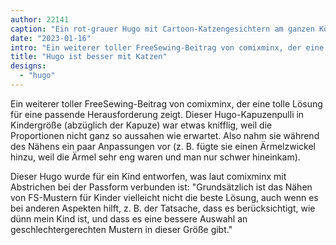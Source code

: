 ```yaml
---
author: 22141
caption: "Ein rot-grauer Hugo mit Cartoon-Katzengesichtern am ganzen Körper"
date: "2023-01-16"
intro: "Ein weiterer toller FreeSewing-Beitrag von comixminx, der eine tolle Lösung für eine passende Herausforderung zeigt. Dieser Hugo-Kapuzenpulli in Kindergröße (abzüglich der Kapuze) war etwas knifflig, weil die Proportionen nicht ganz so aussahen wie erwartet. Also nahm sie während des Nähens ein paar Anpassungen vor (z. B. fügte sie einen Ärmelzwickel hinzu, weil die Ärmel sehr eng waren und man nur schwer hineinkam)."
title: "Hugo ist besser mit Katzen"
designs:
  - "hugo"
---
```


Ein weiterer toller FreeSewing-Beitrag von comixminx, der eine tolle Lösung für eine passende Herausforderung zeigt. Dieser Hugo-Kapuzenpulli in Kindergröße (abzüglich der Kapuze) war etwas knifflig, weil die Proportionen nicht ganz so aussahen wie erwartet. Also nahm sie während des Nähens ein paar Anpassungen vor (z. B. fügte sie einen Ärmelzwickel hinzu, weil die Ärmel sehr eng waren und man nur schwer hineinkam).

Dieser Hugo wurde für ein Kind entworfen, was laut comixminx mit Abstrichen bei der Passform verbunden ist: "Grundsätzlich ist das Nähen von FS-Mustern für Kinder vielleicht nicht die beste Lösung, auch wenn es bei anderen Aspekten hilft, z. B. der Tatsache, dass es berücksichtigt, wie dünn mein Kind ist, und dass es eine bessere Auswahl an geschlechtergerechten Mustern in dieser Größe gibt."
